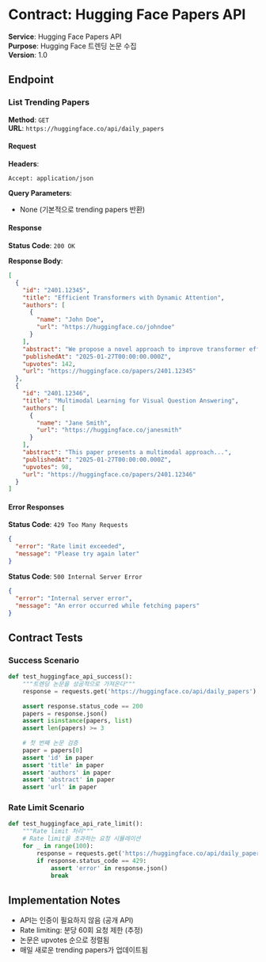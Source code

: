 # Contract: Hugging Face Papers API

**Service**: Hugging Face Papers API  
**Purpose**: Hugging Face 트렌딩 논문 수집  
**Version**: 1.0

## Endpoint

### List Trending Papers

**Method**: `GET`  
**URL**: `https://huggingface.co/api/daily_papers`

#### Request

**Headers**:
```
Accept: application/json
```

**Query Parameters**:
- None (기본적으로 trending papers 반환)

#### Response

**Status Code**: `200 OK`

**Response Body**:
```json
[
  {
    "id": "2401.12345",
    "title": "Efficient Transformers with Dynamic Attention",
    "authors": [
      {
        "name": "John Doe",
        "url": "https://huggingface.co/johndoe"
      }
    ],
    "abstract": "We propose a novel approach to improve transformer efficiency...",
    "publishedAt": "2025-01-27T00:00:00.000Z",
    "upvotes": 142,
    "url": "https://huggingface.co/papers/2401.12345"
  },
  {
    "id": "2401.12346",
    "title": "Multimodal Learning for Visual Question Answering",
    "authors": [
      {
        "name": "Jane Smith",
        "url": "https://huggingface.co/janesmith"
      }
    ],
    "abstract": "This paper presents a multimodal approach...",
    "publishedAt": "2025-01-27T00:00:00.000Z",
    "upvotes": 98,
    "url": "https://huggingface.co/papers/2401.12346"
  }
]
```

#### Error Responses

**Status Code**: `429 Too Many Requests`
```json
{
  "error": "Rate limit exceeded",
  "message": "Please try again later"
}
```

**Status Code**: `500 Internal Server Error`
```json
{
  "error": "Internal server error",
  "message": "An error occurred while fetching papers"
}
```

## Contract Tests

### Success Scenario

```python
def test_huggingface_api_success():
    """트렌딩 논문을 성공적으로 가져온다"""
    response = requests.get('https://huggingface.co/api/daily_papers')
    
    assert response.status_code == 200
    papers = response.json()
    assert isinstance(papers, list)
    assert len(papers) >= 3
    
    # 첫 번째 논문 검증
    paper = papers[0]
    assert 'id' in paper
    assert 'title' in paper
    assert 'authors' in paper
    assert 'abstract' in paper
    assert 'url' in paper
```

### Rate Limit Scenario

```python
def test_huggingface_api_rate_limit():
    """Rate limit 처리"""
    # Rate limit을 초과하는 요청 시뮬레이션
    for _ in range(100):
        response = requests.get('https://huggingface.co/api/daily_papers')
        if response.status_code == 429:
            assert 'error' in response.json()
            break
```

## Implementation Notes

- API는 인증이 필요하지 않음 (공개 API)
- Rate limiting: 분당 60회 요청 제한 (추정)
- 논문은 upvotes 순으로 정렬됨
- 매일 새로운 trending papers가 업데이트됨

